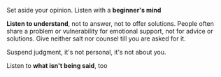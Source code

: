 ---
---
Set aside your opinion. Listen with a **beginner's mind**

**Listen to understand**, not to answer, not to offer solutions. People often share a problem or vulnerability for emotional support, not for advice or solutions. Give neither salt nor counsel till you are asked for it.

Suspend judgment, it's not personal, it's not about you. 

Listen to **what isn't being said**, too 